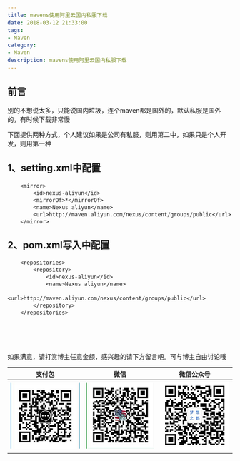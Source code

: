 ```yaml
---
title: mavens使用阿里云国内私服下载
date: 2018-03-12 21:33:00
tags: 
- Maven
category: 
- Maven
description: mavens使用阿里云国内私服下载
---
```

<!-- image url 
https://raw.githubusercontent.com/HealerJean/HealerJean.github.io/master/blogImages
-->

## 前言

别的不想说太多，只能说国内垃圾，连个maven都是国外的，默认私服是国外的，有时候下载非常慢

下面提供两种方式，个人建议如果是公司有私服，则用第二中，如果只是个人开发，则用第一种

## 1、setting.xml中配置


```
    <mirror>
        <id>nexus-aliyun</id>
        <mirrorOf>*</mirrorOf>
        <name>Nexus aliyun</name>
        <url>http://maven.aliyun.com/nexus/content/groups/public</url>
    </mirror> 
```

## 2、pom.xml写入中配置

```
    <repositories>
        <repository>
            <id>nexus-aliyun</id>
            <name>Nexus aliyun</name>
            <url>http://maven.aliyun.com/nexus/content/groups/public</url>
        </repository>
    </repositories>


```
<br/><br/><br/>
如果满意，请打赏博主任意金额，感兴趣的请下方留言吧。可与博主自由讨论哦

|支付包 | 微信|微信公众号|
|:-------:|:-------:|:------:|
|![支付宝](https://raw.githubusercontent.com/HealerJean/HealerJean.github.io/master/assets/img/tctip/alpay.jpg) | ![微信](https://raw.githubusercontent.com/HealerJean/HealerJean.github.io/master/assets/img/tctip/weixin.jpg)|![微信公众号](https://raw.githubusercontent.com/HealerJean/HealerJean.github.io/master/assets/img/my/qrcode_for_gh_a23c07a2da9e_258.jpg)|



<!-- Gitalk 评论 start  -->

<link rel="stylesheet" href="https://unpkg.com/gitalk/dist/gitalk.css">
<script src="https://unpkg.com/gitalk@latest/dist/gitalk.min.js"></script> 
<div id="gitalk-container"></div>    
 <script type="text/javascript">
    var gitalk = new Gitalk({
		clientID: `1d164cd85549874d0e3a`,
		clientSecret: `527c3d223d1e6608953e835b547061037d140355`,
		repo: `HealerJean.github.io`,
		owner: 'HealerJean',
		admin: ['HealerJean'],
		id: 'jtSnukH6NY4Bpnko',
    });
    gitalk.render('gitalk-container');
</script> 

<!-- Gitalk end -->

